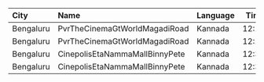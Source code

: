 | City      | Name                           | Language |  Time | Type      | Price | Capacity | Booked |
| :-------- | :----------------------------- | :------- | ----: | :-------- | ----: | -------: | -----: |
| Bengaluru | PvrTheCinemaGtWorldMagadiRoad  | Kannada  | 12:10 | Recliner  |  330₹ |       14 |      0 |
| Bengaluru | PvrTheCinemaGtWorldMagadiRoad  | Kannada  | 12:10 | Classic   |  160₹ |      179 |     10 |
| Bengaluru | CinepolisEtaNammaMallBinnyPete | Kannada  | 12:30 | Executive |  160₹ |       69 |      0 |
| Bengaluru | CinepolisEtaNammaMallBinnyPete | Kannada  | 12:30 | Premium   |  160₹ |       29 |      3 |